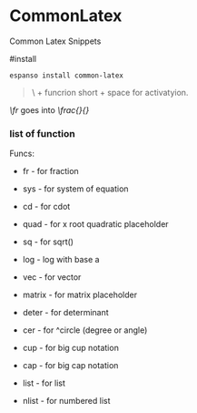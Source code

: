 # CommonLatex
Common Latex Snippets


#install

```
espanso install common-latex
```

> \ + funcrion short + space for activatyion.

*\fr* goes into *\frac{}{}*

### list of function

Funcs:
- fr - for fraction
- sys - for system of equation

- cd - for cdot

- quad - for x root quadratic placeholder
- sq - for sqrt()

- log - log with base a

- vec - for vector

- matrix - for matrix placeholder

- deter - for determinant

- cer - for ^circle (degree or angle)

- cup - for big cup notation

- cap - for big cap notation

- list - for list

- nlist - for numbered list
